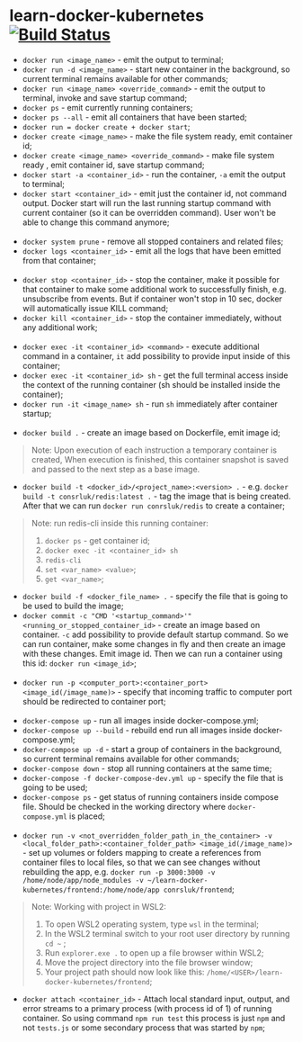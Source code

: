 # learn-docker-kubernetes [![Build Status](https://app.travis-ci.com/skyRoma/learn-docker-kubernetes.svg?branch=main)](https://app.travis-ci.com/skyRoma/learn-docker-kubernetes)

- `docker run <image_name>` - emit the output to terminal;
  <br/>
- `docker run -d <image_name>` - start new container in the background, so current terminal remains available for other commands;
  <br/>
- `docker run <image_name> <override_command>` - emit the output to terminal, invoke and save startup command;
  <br/>
- `docker ps` - emit currently running containers;
  <br/>
- `docker ps --all` - emit all containers that have been started;
  <br/>
- `docker run = docker create + docker start`;
  <br/>
- `docker create <image_name>` - make the file system ready, emit container id;
  <br/>
- `docker create <image_name> <override_command>` - make file system ready , emit container id, save startup command;
  <br/>
- `docker start -a <container_id>` - run the container, `-a` emit the output to terminal;
  <br/>
- `docker start <container_id>` - emit just the container id, not command output. Docker start will run the last running startup command with current container (so it can be overridden command). User won't be able to change this command anymore;
  <br/>
  <br/>
- `docker system prune` - remove all stopped containers and related files;
  <br/>
- `docker logs <container_id>` - emit all the logs that have been emitted from that container;
  <br/>
  <br/>
- `docker stop <container_id>` - stop the container, make it possible for that container to make some additional work to successfully finish, e.g. unsubscribe from events. But if container won't stop in 10 sec, docker will automatically issue KILL command;
  <br/>
- `docker kill <container_id>` - stop the container immediately, without any additional work;
  <br/>
  <br/>
- `docker exec -it <container_id> <command>` - execute additional command in a container, `it` add possibility to provide input inside of this container;
  <br/>
- `docker exec -it <container_id> sh` - get the full terminal access inside the context of the running container (sh should be installed inside the container);
  <br/>
- `docker run -it <image_name> sh` - run `sh` immediately after container startup;
  <br/>
  <br/>
- `docker build .` - create an image based on Dockerfile, emit image id;

> Note: Upon execution of each instruction a temporary container is created, When execution is finished, this container snapshot is saved and passed to the next step as a base image.

- `docker build -t <docker_id>/<project_name>:<version> .` - e.g. `docker build -t consrluk/redis:latest .` - tag the image that is being created. After that we can run `docker run conrsluk/redis` to create a container;

> Note: run redis-cli inside this running container:
>
> 1. `docker ps` - get container id;
> 2. `docker exec -it <container_id> sh`
> 3. `redis-cli`
> 4. `set <var_name> <value>`;
> 5. `get <var_name>`;

- `docker build -f <docker_file_name> .` - specify the file that is going to be used to build the image;
  <br/>
- `docker commit -c "CMD '<startup_command>'" <running_or_stopped_container_id>` - create an image based on container. `-c` add possibility to provide default startup command. So we can run container, make some changes in fly and then create an image with these changes. Emit image id. Then we can run a container using this id: `docker run <image_id>`;
  <br/>
  <br/>
- `docker run -p <computer_port>:<container_port> <image_id(/image_name)>` - specify that incoming traffic to computer port should be redirected to container port;
  <br/>
  <br/>
- `docker-compose up` - run all images inside docker-compose.yml;
  <br/>
- `docker-compose up --build` - rebuild end run all images inside docker-compose.yml;
  <br/>
- `docker-compose up -d` - start a group of containers in the background, so current terminal remains available for other commands;
  <br/>
- `docker-compose down` - stop all running containers at the same time;
  <br/>
- `docker-compose -f docker-compose-dev.yml up` - specify the file that is going to be used;
  <br/>
- `docker-compose ps` - get status of running containers inside compose file. Should be checked in the working directory where `docker-compose.yml` is placed;
  <br/>
  <br/>
- `docker run -v <not_overridden_folder_path_in_the_container> -v <local_folder_path>:<container_folder_path> <image_id(/image_name)>` - set up volumes or folders mapping to create a references from container files to local files, so that we can see changes without rebuilding the app, e.g. `docker run -p 3000:3000 -v /home/node/app/node_modules -v ~/learn-docker-kubernetes/frontend:/home/node/app conrsluk/frontend`;

> Note: Working with project in WSL2:
>
> 1. To open WSL2 operating system, type `wsl` in the terminal;
> 2. In the WSL2 terminal switch to your root user directory by running `cd ~` ;
> 3. Run `explorer.exe .` to open up a file browser within WSL2;
> 4. Move the project directory into the file browser window;
> 5. Your project path should now look like this: `/home/<USER>/learn-docker-kubernetes/frontend`;

- `docker attach <container_id>` - Attach local standard input, output, and error streams to a primary process (with process id of 1) of running container. So using command `npm run test` this process is just `npm` and not `tests.js` or some secondary process that was started by `npm`;
  <br/>
